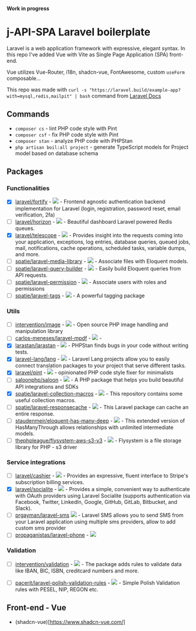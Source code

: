 
**Work in progress**

# j-API-SPA Laravel boilerplate
Laravel is a web application framework with expressive, elegant syntax. In this repo I've added Vue with Vite as Single Page Application (SPA) front-end. 

Vue utilizes Vue-Router, i18n, shadcn-vue, FontAwesome, custom `useForm` composable... 

This repo was made with `curl -s "https://laravel.build/example-app?with=mysql,redis,mailpit" | bash` command from [Laravel Docs](https://laravel.com/docs/10.x#getting-started-on-windows)

## Commands
- `composer cs` - lint PHP code style with Pint
- `composer csf` - fix PHP code style with Pint 
- `composer stan` - analyze PHP code with PHPStan
- `php artisan boil:all project` - generate TypeScript models for Project model based on database schema

## Packages

### Functionalities 
- [x] [laravel/fortify](https://laravel.com/docs/10.x/fortify) - <img src="https://img.shields.io/github/stars/laravel/fortify?style=flat"> - Frontend agnostic authentication backend implementation for Laravel (login, registration, password reset, email verification, 2fa)
- [ ] [laravel/horizon](https://laravel.com/docs/10.x/horizon) - <img src="https://img.shields.io/github/stars/laravel/horizon?style=flat"> - Beautiful dashboard Laravel powered Redis queues.
- [x] [laravel/telescope](https://laravel.com/docs/10.x/telescope) - <img src="https://img.shields.io/github/stars/laravel/telescope?style=flat"> - Provides insight into the requests coming into your application, exceptions, log entries, database queries, queued jobs, mail, notifications, cache operations, scheduled tasks, variable dumps, and more.
- [ ] [spatie/laravel-media-library](https://spatie.be/docs/laravel-medialibrary/v10/introduction) - <img src="https://img.shields.io/github/stars/spatie/laravel-medialibrary?style=flat"> - Associate files with Eloquent models.
- [ ] [spatie/laravel-query-builder](https://spatie.be/index.php/docs/laravel-query-builder/v5/introduction) - <img src="https://img.shields.io/github/stars/spatie/laravel-query-builder?style=flat"> - Easily build Eloquent queries from API requests. 
- [ ] [spatie/laravel-permission](https://spatie.be/docs/laravel-permission/v5/introduction) - <img src="https://img.shields.io/github/stars/spatie/laravel-permission?style=flat"> - Associate users with roles and permissions 
- [ ] [spatie/laravel-tags](https://spatie.be/docs/laravel-tags/v4/introduction) - <img src="https://img.shields.io/github/stars/spatie/laravel-tags?style=flat"> - A powerful tagging package

### Utils
- [ ] [intervention/image](https://image.intervention.io/v2) - <img src="https://img.shields.io/github/stars/intervention/image?style=flat"> - Open source PHP image handling and manipulation library
- [ ] [carlos-meneses/laravel-mpdf](https://github.com/mccarlosen/laravel-mpdf) - <img src="https://img.shields.io/github/stars/carlos-meneses/laravel-mpdf?style=flat"> - 
- [x] [larastan/larastan](https://github.com/larastan/larastan) - <img src="https://img.shields.io/github/stars/larastan/larastan?style=flat"> - PHPStan finds bugs in your code without writing tests.
- [x] [laravel-lang/lang](https://laravel-lang.com/) - <img src="https://img.shields.io/github/stars/Laravel-Lang/common?style=flat"> - Laravel Lang projects allow you to easily connect translation packages to your project that serve different tasks.
- [x] [laravel/pint](https://laravel.com/docs/10.x/pint) - <img src="https://img.shields.io/github/stars/laravel/pint?style=flat"> - opinionated PHP code style fixer for minimalists
- [ ] [saloonphp/saloon](https://github.com/saloonphp/saloon) - <img src="https://img.shields.io/github/stars/saloonphp/saloon?style=flat"> - A PHP package that helps you build beautiful API integrations and SDKs
- [x] [spatie/laravel-collection-macros](https://github.com/spatie/laravel-collection-macros) - <img src="https://img.shields.io/github/stars/spatie/laravel-collection-macros?style=flat"> - This repository contains some useful collection macros.
- [ ] [spatie/laravel-responsecache](https://github.com/spatie/laravel-responsecache) - <img src="https://img.shields.io/github/stars/spatie/laravel-responsecache?style=flat"> - This Laravel package can cache an entire response.
- [ ] [staudenmeir/eloquent-has-many-deep](https://github.com/staudenmeir/eloquent-has-many-deep) - <img src="https://img.shields.io/github/stars/staudenmeir/eloquent-has-many-deep?style=flat"> - This extended version of HasManyThrough allows relationships with unlimited intermediate models.
- [ ] [thephpleague/flysystem-aws-s3-v3](https://github.com/thephpleague/flysystem-aws-s3-v3) - <img src="https://img.shields.io/github/stars/thephpleague/flysystem-aws-s3-v3?style=flat"> - Flysystem is a file storage library for PHP - s3 driver

### Service integrations
- [ ] [laravel/cashier](https://laravel.com/docs/10.x/billing) - <img src="https://img.shields.io/github/stars/laravel/cashier?style=flat"> - Provides an expressive, fluent interface to Stripe's subscription billing services.
- [x] [laravel/socialite](https://laravel.com/docs/10.x/socialite) - <img src="https://img.shields.io/github/stars/laravel/socialite?style=flat"> - Provides a simple, convenient way to authenticate with OAuth providers using Laravel Socialite (supports authentication via Facebook, Twitter, LinkedIn, Google, GitHub, GitLab, Bitbucket, and Slack).
- [ ] [prgayman/laravel-sms](https://github.com/prgayman/laravel-sms) <img src="https://img.shields.io/github/stars/prgayman/laravel-sms?style=flat"> - Laravel SMS allows you to send SMS from your Laravel application using multiple sms providers, allow to add custom sms provider
- [ ] [propaganistas/laravel-phone](https://github.com/Propaganistas/Laravel-Phone) - <img src="https://img.shields.io/github/stars/Propaganistas/Laravel-Phone?style=flat">

### Validation
- [ ] [intervention/validation](https://github.com/Intervention/validation) - <img src="https://img.shields.io/github/stars/Intervention/validation?style=flat"> - The package adds rules to validate data like IBAN, BIC, ISBN, creditcard numbers and more.
- [ ] [pacerit/laravel-polish-validation-rules](https://github.com/pacerit/laravel-polish-validation-rules) - <img src="https://img.shields.io/github/stars/pacerit/laravel-polish-validation-rules?style=flat"> - Simple Polish Validation rules with PESEL, NIP, REGON etc.


## Front-end - Vue
- (shadcn-vue)[https://www.shadcn-vue.com/]
